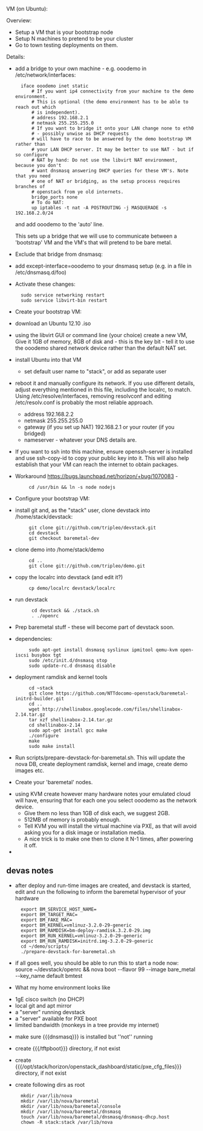 VM (on Ubuntu):

Overview:
* Setup a VM that is your bootstrap node
* Setup N machines to pretend to be your cluster
* Go to town testing deployments on them.

Details:

* add a bridge to your own machine - e.g. ooodemo
  in /etc/network/interfaces:

        iface ooodemo inet static
            # If you want ip4 connectivity from your machine to the demo environment.
            # This is optional (the demo environment has to be able to reach out which
            # is independent).
            # address 192.168.2.1
            # netmask 255.255.255.0
            # If you want to bridge it onto your LAN change none to eth0
            # - possibly unwise as DHCP requests
            # will have to race to be answered by the demo bootstrap VM rather than
            # your LAN DHCP server. It may be better to use NAT - but if so configure
            # NAT by hand: Do not use the libvirt NAT environment, because you don't
            # want dnsmasq answering DHCP queries for these VM's. Note that you need
            # one of NAT or bridging, as the setup process requires branches of
            # openstack from ye old internets.
            bridge_ports none
            # To do NAT:
            up iptables -t nat -A POSTROUTING -j MASQUERADE -s 192.168.2.0/24

  and add ooodemo to the 'auto' line.

  This sets up a bridge that we will use to communicate between a 'bootstrap'
  VM and the VM's that will pretend to be bare metal. 

* Exclude that bridge from dnsmasq:
 - add except-interface=ooodemo to your dnsmasq setup (e.g. in a file in /etc/dnsmasq.d/foo)

* Activate these changes:

        sudo service networking restart
        sudo service libvirt-bin restart

* Create your bootstrap VM:
 - download an Ubuntu 12.10 .iso
 - using the libvirt GUI or command line (your choice) create a new VM, Give it
   1GB of memory, 8GB of disk and - this is the key bit - tell it to use the
   ooodemo shared network device rather than the default NAT set.
 - install Ubuntu into that VM
   - set default user name to "stack", or add as separate user
 - reboot it and manually configure its network. If you use different details,
   adjust everything mentioned in this file, including the localrc, to match.
   Using /etc/resolve/interfaces, removing resolvconf and editing
   /etc/resolv.conf is probably the most reliable approach.
   + address 192.168.2.2
   + netmask 255.255.255.0
   + gateway (if you set up NAT) 192.168.2.1 or your router (if you bridged)
   + nameserver - whatever your DNS details are.
 - If you want to ssh into this machine, ensure openssh-server is installed and
   use ssh-copy-id to copy your public key into it. This will also help
   establish that your VM can reach the internet to obtain packages.
 - Workaround https://bugs.launchpad.net/horizon/+bug/1070083 -

            cd /usr/bin && ln -s node nodejs

* Configure your bootstrap VM:
 - install git and, as the "stack" user, clone devstack into /home/stack/devstack:

            git clone git://github.com/tripleo/devstack.git
            cd devstack
            git checkout baremetal-dev

 - clone demo into /home/stack/demo

            cd ..
            git clone git://github.com/tripleo/demo.git

 - copy the localrc into devstack (and edit it?)

            cp demo/localrc devstack/localrc

- run devstack

            cd devstack && ./stack.sh
            . ./openrc

- Prep baremetal stuff - these will become part of devstack soon.
 - dependencies:

            sudo apt-get install dnsmasq syslinux ipmitool qemu-kvm open-iscsi busybox tgt
            sudo /etc/init.d/dnsmasq stop
            sudo update-rc.d dnsmasq disable

 - deployment ramdisk and kernel tools

            cd ~stack
            git clone https://github.com/NTTdocomo-openstack/baremetal-initrd-builder.git
            cd ..
            wget http://shellinabox.googlecode.com/files/shellinabox-2.14.tar.gz
            tar xzf shellinabox-2.14.tar.gz
            cd shellinabox-2.14
            sudo apt-get install gcc make
            ./configure
            make
            sudo make install

 - Run scripts/prepare-devstack-for-baremetal.sh. This will update the nova DB,
   create deployment ramdisk, kernel and image, create demo images etc.



* Create your 'baremetal' nodes.
 - using KVM create however many hardware notes your emulated cloud will have,
   ensuring that for each one you select ooodemo as the network device.
   - Give them no less than 1GB of disk each, we suggest 2GB.
   - 512MB of memory is probably enough.
   - Tell KVM you will install the virtual machine via PXE, as that will avoid
     asking you for a disk image or installation media.
   - A nice trick is to make one then to clone it N-1 times, after powering it
     off.
 - <here be dragons>

devas notes
-----------

* after deploy and run-time images are created, and devstack is started,
  edit and run the following to inform the baremetal hypervisor of your hardware

        export BM_SERVICE_HOST_NAME=
        export BM_TARGET_MAC=
        export BM_FAKE_MAC=
        export BM_KERNEL=vmlinuz-3.2.0-29-generic
        export BM_RAMDISK=bm-deploy-ramdisk.3.2.0-29.img
        export BM_RUN_KERNEL=vmlinuz-3.2.0-29-generic
        export BM_RUN_RAMDISK=initrd.img-3.2.0-29-generic
        cd ~/demo/scripts/
        ./prepare-devstack-for-baremetal.sh

* if all goes well, you should be able to run this to start a node now:
  source ~/devstack/openrc && nova boot --flavor 99 --image bare_metal --key_name default bmtest

* What my home environment looks like
 - 1gE cisco switch (no DHCP)
 - local git and apt mirror
 - a "server" running devstack
 - a "server" available for PXE boot
 - limited bandwidth (monkeys in a tree provide my internet)

* make sure {{{dnsmasq}}} is installed but ''not'' running
* create {{{/tftpboot}}} directory, if not exist
* create {{{/opt/stack/horizon/openstack_dashboard/static/pxe_cfg_files}}} directory, if not exist
* create following dirs as root

        mkdir /var/lib/nova
        mkdir /var/lib/nova/baremetal
        mkdir /var/lib/nova/baremetal/console
        mkdir /var/lib/nova/baremetal/dnsmasq
        touch /var/lib/nova/baremetal/dnsmasq/dnsmasq-dhcp.host
        chown -R stack:stack /var/lib/nova

